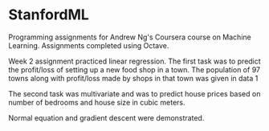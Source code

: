 # StanfordML
Programming assignments for Andrew Ng's Coursera course on Machine Learning. Assignments completed using Octave. 

Week 2 assignment practiced linear regression. 
The first task was to predict the profit/loss of setting up a new food shop in a town. The population of 97 towns along with profit/loss made by shops in that town was given in data 1

The second task was multivariate and was to predict house prices based on number of bedrooms and house size in cubic meters. 

Normal equation and gradient descent were demonstrated. 
